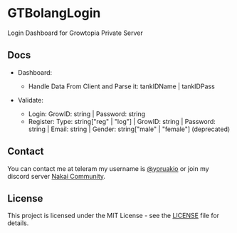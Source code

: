 # GTBolangLogin

Login Dashboard for Growtopia Private Server

## Docs

- Dashboard: 
    - Handle Data From Client and Parse it: tankIDName | tankIDPass

- Validate:
    - Login: GrowID: string | Password: string
    - Register: Type: string["reg" | "log"] | GrowID: string | Password: string | Email: string | Gender: string["male" | "female"] (deprecated)


## Contact

You can contact me at teleram my username is [@yoruakio](https://t.me/yoruakio) or join my discord server [Nakai Community](https://discord.com/invite/ESsBxptJqr).

## License

This project is licensed under the MIT License - see the [LICENSE](LICENSE) file for details.